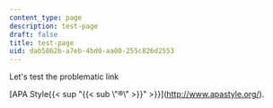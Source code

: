 ```yaml
---
content_type: page
description: test-page
draft: false
title: test-page
uid: dab5862b-a7eb-4bd0-aa00-255c826d2553
---
```

Let's test the problematic link

\[APA Style{{\< sup "{{\< sub \\"®\\" >}}" >}}\](http://www.apastyle.org/).